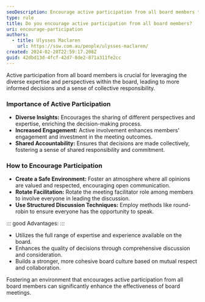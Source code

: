 ```yaml
---
seoDescription: Encourage active participation from all board members to leverage diverse expertise and perspectives, leading to more informed decisions and a sense of collective responsibility.
type: rule
title: Do you encourage active participation from all board members?
uri: encourage-participation
authors:
  - title: Ulysses Maclaren
    url: https://ssw.com.au/people/ulysses-maclaren/
created: 2024-02-28T22:59:17.208Z
guid: 42dbd13d-4fcf-42d7-8de2-871a311fe2cc
---
```


Active participation from all board members is crucial for leveraging the diverse expertise and perspectives within the board, leading to more informed decisions and a sense of collective responsibility.

<!--endintro-->

### Importance of Active Participation

- **Diverse Insights:** Encourages the sharing of different perspectives and expertise, enriching the decision-making process.
- **Increased Engagement:** Active involvement enhances members' engagement and investment in the meeting outcomes.
- **Shared Accountability:** Ensures that decisions are made collectively, fostering a sense of shared responsibility and commitment.

### How to Encourage Participation

- **Create a Safe Environment:** Foster an atmosphere where all opinions are valued and respected, encouraging open communication.
- **Rotate Facilitation:** Rotate the meeting facilitator role among members to involve everyone in leading the discussion.
- **Use Structured Discussion Techniques:** Employ methods like round-robin to ensure everyone has the opportunity to speak.

::: good
Advantages:
:::

- Utilizes the full range of expertise and experience available on the board.
- Enhances the quality of decisions through comprehensive discussion and consideration.
- Builds a stronger, more cohesive board culture based on mutual respect and collaboration.

Fostering an environment that encourages active participation from all board members can significantly enhance the effectiveness of board meetings.
